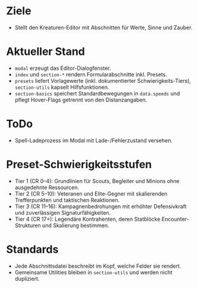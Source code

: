 # Ziele
- Stellt den Kreaturen-Editor mit Abschnitten für Werte, Sinne und Zauber.

# Aktueller Stand
- `modal` erzeugt das Editor-Dialogfenster.
- `index` und `section-*` rendern Formularabschnitte inkl. Presets.
- `presets` liefert Vorlagewerte (inkl. dokumentierter Schwierigkeits-Tiers), `section-utils` kapselt Hilfsfunktionen.
- `section-basics` speichert Standardbewegungen in `data.speeds` und pflegt Hover-Flags getrennt von den Distanzangaben.

# ToDo
- Spell-Ladeprozess im Modal mit Lade-/Fehlerzustand versehen.

# Preset-Schwierigkeitsstufen
- Tier 1 (CR 0–4): Grundlinien für Scouts, Begleiter und Minions ohne ausgedehnte Ressourcen.
- Tier 2 (CR 5–10): Veteranen und Elite-Gegner mit skalierenden Trefferpunkten und taktischen Reaktionen.
- Tier 3 (CR 11–16): Kampagnenbedrohungen mit erhöhter Defensivkraft und zuverlässigen Signaturfähigkeiten.
- Tier 4 (CR 17+): Legendäre Kontrahenten, deren Statblöcke Encounter-Strukturen und Skalierung bestimmen.

# Standards
- Jede Abschnittsdatei beschreibt im Kopf, welche Felder sie rendert.
- Gemeinsame Utilities bleiben in `section-utils` und werden nicht dupliziert.
